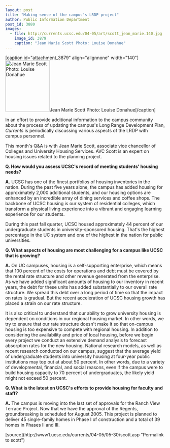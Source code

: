 ```yaml
---
layout: post
title: "Making sense of the campus's LRDP project"
author: Public Information Department
post_id: 3880
images:
  - file: http://currents.ucsc.edu/04-05/art/scott_jean_marie.140.jpg
    image_id: 3879
    caption: "Jean Marie Scott Photo: Louise Donahue"
---
```


[caption id="attachment_3879" align="alignnone" width="140"]<a href="http://localhost/mysite/wp-content/uploads/2005/05/scott_jean_marie.140.jpg"><img class="size-full wp-image-3879" src="http://localhost/mysite/wp-content/uploads/2005/05/scott_jean_marie.140.jpg" alt="Jean Marie Scott Photo: Louise Donahue" width="140" height="161" /></a>Jean Marie Scott Photo: Louise Donahue[/caption]
<a name="content" id="content"></a>
<p>
  In an effort to provide additional information to the campus community about the process of updating the campus's Long Range Development Plan, <i>Currents</i> is periodically discussing various aspects of the LRDP with campus personnel.
</p>
<p>
  This month's Q&amp;A is with Jean Marie Scott, associate vice chancellor of Colleges and University Housing Services. AVC Scott is an expert on housing issues related to the planning project.
</p>
<p>
  <b>Q. How would you assess UCSC's record of meeting students' housing needs?</b>
</p>
<p>
  <b>A.</b> UCSC has one of the finest portfolios of housing inventories in the nation. During the past five years alone, the campus has added housing for approximately 2,000 additional students, and our housing options are enhanced by an incredible array of dining services and coffee shops. The backbone of UCSC housing is our system of residential colleges, which transform a physical living experience into a vibrant and engaging learning experience for our students.
</p>
<p>
  During this past fall quarter, UCSC housed approximately 44 percent of our undergraduate students in university-sponsored housing. That's the highest percentage in the UC system and one of the highest in the nation for public universities.
</p>
<p>
  <b>Q. What aspects of housing are most challenging for a campus like UCSC that is growing?</b>
</p>
<p>
  <b>A.</b> On UC campuses, housing is a self-supporting enterprise, which means that 100 percent of the costs for operations and debt must be covered by the rental rate structure and other revenue generated from the enterprise. As we have added significant amounts of housing to our inventory in recent years, the debt for these units has added substantially to our overall rate structure. We spread this debt over a long period of time so that the impact on rates is gradual. But the recent acceleration of UCSC housing growth has placed a strain on our rate structure.
</p>
<p>
  It is also critical to understand that our ability to grow university housing is dependent on conditions in our regional housing market. In other words, we try to ensure that our rate structure doesn't make it so that on-campus housing is too expensive to compete with regional housing. In addition to considering the availability and price of local housing, before we begin every project we conduct an extensive demand analysis to forecast absorption rates for the new housing. National research models, as well as recent research conducted on our campus, suggest that the average yield of undergraduate students into university housing at four-year public institutions may top out at about 50 percent. In other words, due to a variety of developmental, financial, and social reasons, even if the campus were to build housing capacity to 70 percent of undergraduates, the likely yield might not exceed 50 percent.
</p>
<p>
  <b>Q. What is the latest on UCSC's efforts to provide housing for faculty and staff?</b>
</p>
<p>
  <b>A.</b> The campus is moving into the last set of approvals for the Ranch View Terrace Project. Now that we have the approval of the Regents, groundbreaking is scheduled for August 2005. This project is planned to deliver 45 single-family homes in Phase I of construction and a total of 39 homes in Phases II and III.
</p>
<form>
  <input name="t1" size="-1" type="hidden">
</form>



</p>
[source](http://www1.ucsc.edu/currents/04-05/05-30/scott.asp "Permalink to scott")
